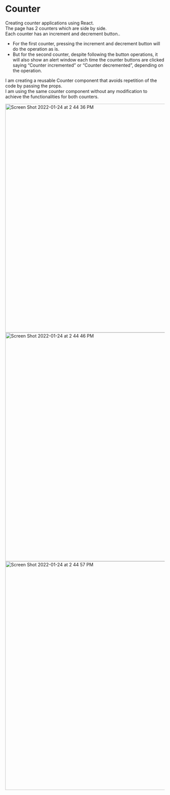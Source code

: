 # Counter
Creating counter applications using React.<br>
The page has 2 counters which are side by side.<br>
Each counter has an increment and decrement button..
- For the first counter, pressing the increment and decrement button will do the operation as is. 
- But for the second counter, despite following the button operations, it will also show an alert window each time the counter buttons are clicked saying “Counter incremented” or “Counter decremented”, depending on the operation. 

I am creating a reusable Counter component that avoids repetition of the code by passing the props.<br>
I am using the same counter component without any modification to achieve the functionalities for both counters.

<img width="720" alt="Screen Shot 2022-01-24 at 2 44 36 PM" src="https://user-images.githubusercontent.com/67757251/150861823-62c3297b-1b61-4038-82f3-c9bdb382b917.png">
<img width="720" alt="Screen Shot 2022-01-24 at 2 44 46 PM" src="https://user-images.githubusercontent.com/67757251/150861841-009957b0-48cb-4bab-af54-964f8e55cca7.png">
<img width="720" alt="Screen Shot 2022-01-24 at 2 44 57 PM" src="https://user-images.githubusercontent.com/67757251/150861848-3530b255-c042-4c0e-8763-2f5fd4561598.png">


